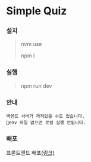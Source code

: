 # Simple Quiz

### 설치
> nvm use
> 
> npm i

### 실행
> npm run dev

### 안내
```agsl
백엔드 서버가 꺼져있을 수도 있습니다.
env 파일 없으면 로컬 실행 안됩니다.
```

### 배포
프론트엔드 배포[(링크)](https://web-simple-quiz-dj712lls8buafc.sel5.cloudtype.app/start)
